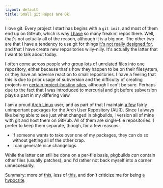 ```yaml
---
layout: default
title: Small git Repos are Ok!
---
```


I love git. Every project I start has begins with a `git init`, and most of them
end up on GitHub, which is why [I have] so many freakin' repos there. Well,
that's not actually all of the reason, although it is a big one. The other two
are that I have a tendency to use git for things [it's not really designed
for][wallpapers], and that I have create new repositories willy-nilly. It's
actually the latter that I want to talk about today.

I often come across people who group lots of unrelated files into one
repository, either because that's how they happen to be on their filesystem, or
they have an adverse reaction to small repositories. I have a feeling that this
is due to prior usage of subversion and the difficulty of creating projects on
[certain project-hosting sites], although I can't be sure. Perhaps due to the
fact that I was introduced to mercurial and git before subversion plays a part
in my differing view.

I am a proud [Arch Linux] user, and as part of that I maintain [a few] fairly
unimportant packages for the Arch User Repository (AUR). Since I always like
being able to see just what changed in pkgbuilds, I version all of mine with git
and host them on GitHub. All of them are single-file repositories. I prefer to
keep them separate, though, for a few reasons:

* If someone wants to take over one of my packages, they can do so without
  getting all of the other crap.
* I can generate nice changelogs.

While the latter can still be done on a per-file basis, pkgbuilds *can* contain
other files (usually patches), and I'd rather not back myself into a corner
unneccesarily.

Summary: more of [this][perl-net-smtp-tls], less of [this][tools], and don't
criticize me for being [a hypocrite][config].


[I have]: http://github.com/xiongchiamiov
[wallpapers]: http://xiongchiamiov/wallpapers
[certain project-hosting sites]: http://sourceforge.net/
[Arch Linux]: http://archlinux.org
[a few]: http://aur.archlinux.org/packages.php?K=xiong.chiamiov&SeB=m
[perl-net-smtp-tls]: http://github.com/xiongchiamiov/AUR--perl-net-smtp-tls
[tools]: http://github.com/taoufix/tools
[config]: http://github.com/xiongchiamiov/config
